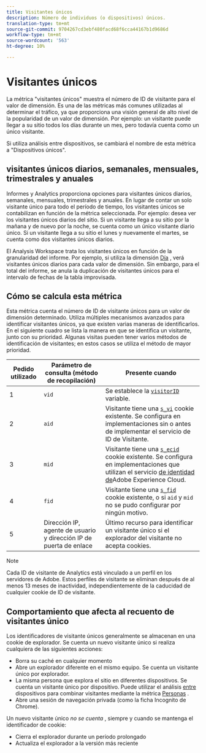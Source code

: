 ```yaml
---
title: Visitantes únicos
description: Número de individuos (o dispositivos) únicos.
translation-type: tm+mt
source-git-commit: 9704267cd3ebf480facd68f6cca44167b1d9686d
workflow-type: tm+mt
source-wordcount: '563'
ht-degree: 10%

---
```



# Visitantes únicos

La métrica &quot;visitantes únicos&quot; muestra el número de ID de visitante para el valor de dimensión. Es una de las métricas más comunes utilizadas al determinar el tráfico, ya que proporciona una visión general de alto nivel de la popularidad de un valor de dimensión. Por ejemplo: un visitante puede llegar a su sitio todos los días durante un mes, pero todavía cuenta como un único visitante.

Si utiliza análisis [](../cda/overview.md)entre dispositivos, se cambiará el nombre de esta métrica a &quot;Dispositivos únicos&quot;.

## visitantes únicos diarios, semanales, mensuales, trimestrales y anuales

Informes y Analytics proporciona opciones para visitantes únicos diarios, semanales, mensuales, trimestrales y anuales. En lugar de contar un solo visitante único para todo el período de tiempo, los visitantes únicos se contabilizan en función de la métrica seleccionada. Por ejemplo: desea ver los visitantes únicos diarios del sitio. Si un visitante llega a su sitio por la mañana y de nuevo por la noche, se cuenta como un único visitante diario único. Si un visitante llega a su sitio el lunes y nuevamente el martes, se cuenta como dos visitantes únicos diarios.

El Analysis Workspace trata los visitantes únicos en función de la granularidad del informe. Por ejemplo, si utiliza la dimensión [Día](../dimensions/day.md) , verá visitantes únicos diarios para cada valor de dimensión. Sin embargo, para el total del informe, se anula la duplicación de visitantes únicos para el intervalo de fechas de la tabla improvisada.

## Cómo se calcula esta métrica

Esta métrica cuenta el número de ID de visitante únicos para un valor de dimensión determinado. Utiliza múltiples mecanismos avanzados para identificar visitantes únicos, ya que existen varias maneras de identificarlos. En el siguiente cuadro se lista la manera en que se identifica un visitante, junto con su prioridad. Algunas visitas pueden tener varios métodos de identificación de visitantes; en estos casos se utiliza el método de mayor prioridad.

| Pedido utilizado | Parámetro de consulta (método de recopilación) | Presente cuando |
| --- | --- | --- |
| 1 | `vid` | Se establece la [`visitorID`](/help/implement/vars/config-vars/visitorid.md) variable. |
| 2 | `aid` | Visitante tiene una [`s_vi`](https://docs.adobe.com/content/help/es-ES/core-services/interface/ec-cookies/cookies-analytics.html) cookie existente. Se configura en implementaciones sin o antes de implementar el servicio de ID de Visitante. |
| 3 | `mid` | Visitante tiene una [`s_ecid`](https://docs.adobe.com/content/help/es-ES/core-services/interface/ec-cookies/cookies-analytics.html) cookie existente. Se configura en implementaciones que utilizan el servicio [de identidad de](https://docs.adobe.com/content/help/es-ES/id-service/using/home.html)Adobe Experience Cloud. |
| 4 | `fid` | Visitante tiene una [`s_fid`](https://docs.adobe.com/content/help/es-ES/core-services/interface/ec-cookies/cookies-analytics.html) cookie existente, o si `aid` y `mid` no se pudo configurar por ningún motivo. |
| 5 | Dirección IP, agente de usuario y dirección IP de puerta de enlace | Último recurso para identificar un visitante único si el explorador del visitante no acepta cookies. |

>[!NOTE]
>
>Cada ID de visitante de Analytics está vinculado a un perfil en los servidores de Adobe. Estos perfiles de visitante se eliminan después de al menos 13 meses de inactividad, independientemente de la caducidad de cualquier cookie de ID de visitante.

## Comportamiento que afecta al recuento de visitantes único

Los identificadores de visitante únicos generalmente se almacenan en una cookie de explorador. Se cuenta un nuevo visitante único si realiza cualquiera de las siguientes acciones:

* Borra su caché en cualquier momento
* Abre un explorador diferente en el mismo equipo. Se cuenta un visitante único por explorador.
* La misma persona que explora el sitio en diferentes dispositivos. Se cuenta un visitante único por dispositivo. Puede utilizar el análisis [entre](../cda/overview.md) dispositivos para combinar visitantes mediante la métrica [Personas](people.md) .
* Abre una sesión de navegación privada (como la ficha Incognito de Chrome).

Un nuevo visitante único *no se cuenta* , siempre y cuando se mantenga el identificador de cookie:

* Cierra el explorador durante un período prolongado
* Actualiza el explorador a la versión más reciente
